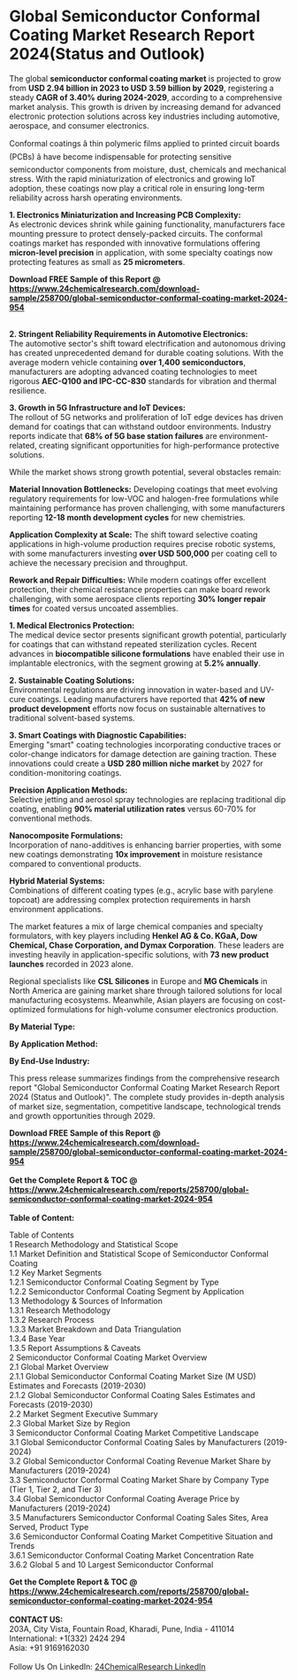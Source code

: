 <h1>Global Semiconductor Conformal Coating Market Research Report 2024(Status and Outlook)</h1><p>The global <strong>semiconductor conformal coating market</strong> is projected to grow from <strong>USD 2.94 billion in 2023 to USD 3.59 billion by 2029</strong>, registering a steady <strong>CAGR of 3.40% during 2024-2029</strong>, according to a comprehensive market analysis. This growth is driven by increasing demand for advanced electronic protection solutions across key industries including automotive, aerospace, and consumer electronics.</p><p>Conformal coatings â thin polymeric films applied to printed circuit boards (PCBs) â have become indispensable for protecting sensitive semiconductor components from moisture, dust, chemicals and mechanical stress. With the rapid miniaturization of electronics and growing IoT adoption, these coatings now play a critical role in ensuring long-term reliability across harsh operating environments.</p><p><strong>1. Electronics Miniaturization and Increasing PCB Complexity:</strong><br>
As electronic devices shrink while gaining functionality, manufacturers face mounting pressure to protect densely-packed circuits. The conformal coatings market has responded with innovative formulations offering <strong>micron-level precision</strong> in application, with some specialty coatings now protecting features as small as <strong>25 micrometers</strong>.</p><div><b>Download FREE Sample of this Report @ 
            <a href="https://www.24chemicalresearch.com/download-sample/258700/global-semiconductor-conformal-coating-market-2024-954">
            https://www.24chemicalresearch.com/download-sample/258700/global-semiconductor-conformal-coating-market-2024-954</a></b></div><br><p><strong>2. Stringent Reliability Requirements in Automotive Electronics:</strong><br>
The automotive sector's shift toward electrification and autonomous driving has created unprecedented demand for durable coating solutions. With the average modern vehicle containing <strong>over 1,400 semiconductors</strong>, manufacturers are adopting advanced coating technologies to meet rigorous <strong>AEC-Q100 and IPC-CC-830</strong> standards for vibration and thermal resilience.</p><p><strong>3. Growth in 5G Infrastructure and IoT Devices:</strong><br>
The rollout of 5G networks and proliferation of IoT edge devices has driven demand for coatings that can withstand outdoor environments. Industry reports indicate that <strong>68% of 5G base station failures</strong> are environment-related, creating significant opportunities for high-performance protective solutions.</p><p>While the market shows strong growth potential, several obstacles remain:</p><p><strong>Material Innovation Bottlenecks:</strong> Developing coatings that meet evolving regulatory requirements for low-VOC and halogen-free formulations while maintaining performance has proven challenging, with some manufacturers reporting <strong>12-18 month development cycles</strong> for new chemistries.</p><p><strong>Application Complexity at Scale:</strong> The shift toward selective coating applications in high-volume production requires precise robotic systems, with some manufacturers investing <strong>over USD 500,000</strong> per coating cell to achieve the necessary precision and throughput.</p><p><strong>Rework and Repair Difficulties:</strong> While modern coatings offer excellent protection, their chemical resistance properties can make board rework challenging, with some aerospace clients reporting <strong>30% longer repair times</strong> for coated versus uncoated assemblies.</p><p><strong>1. Medical Electronics Protection:</strong><br>
The medical device sector presents significant growth potential, particularly for coatings that can withstand repeated sterilization cycles. Recent advances in <strong>biocompatible silicone formulations</strong> have enabled their use in implantable electronics, with the segment growing at <strong>5.2% annually</strong>.</p><p><strong>2. Sustainable Coating Solutions:</strong><br>
Environmental regulations are driving innovation in water-based and UV-cure coatings. Leading manufacturers have reported that <strong>42% of new product development</strong> efforts now focus on sustainable alternatives to traditional solvent-based systems.</p><p><strong>3. Smart Coatings with Diagnostic Capabilities:</strong><br>
Emerging "smart" coating technologies incorporating conductive traces or color-change indicators for damage detection are gaining traction. These innovations could create a <strong>USD 280 million niche market</strong> by 2027 for condition-monitoring coatings.</p><p><strong>Precision Application Methods:</strong><br>
    Selective jetting and aerosol spray technologies are replacing traditional dip coating, enabling <strong>90% material utilization rates</strong> versus 60-70% for conventional methods.</p><p><strong>Nanocomposite Formulations:</strong><br>
    Incorporation of nano-additives is enhancing barrier properties, with some new coatings demonstrating <strong>10x improvement</strong> in moisture resistance compared to conventional products.</p><p><strong>Hybrid Material Systems:</strong><br>
    Combinations of different coating types (e.g., acrylic base with parylene topcoat) are addressing complex protection requirements in harsh environment applications.</p><p>The market features a mix of large chemical companies and specialty formulators, with key players including <strong>Henkel AG &amp; Co. KGaA, Dow Chemical, Chase Corporation, and Dymax Corporation</strong>. These leaders are investing heavily in application-specific solutions, with <strong>73 new product launches</strong> recorded in 2023 alone.</p><p>Regional specialists like <strong>CSL Silicones</strong> in Europe and <strong>MG Chemicals</strong> in North America are gaining market share through tailored solutions for local manufacturing ecosystems. Meanwhile, Asian players are focusing on cost-optimized formulations for high-volume consumer electronics production.</p><p><strong>By Material Type:</strong></p><p><strong>By Application Method:</strong></p><p><strong>By End-Use Industry:</strong></p><p>This press release summarizes findings from the comprehensive research report "Global Semiconductor Conformal Coating Market Research Report 2024 (Status and Outlook)". The complete study provides in-depth analysis of market size, segmentation, competitive landscape, technological trends and growth opportunities through 2029.</p><div><b>Download FREE Sample of this Report @ 
            <a href="https://www.24chemicalresearch.com/download-sample/258700/global-semiconductor-conformal-coating-market-2024-954">
            https://www.24chemicalresearch.com/download-sample/258700/global-semiconductor-conformal-coating-market-2024-954</a></b></div><br><div><b>Get the Complete Report & TOC @ 
            <a href="https://www.24chemicalresearch.com/reports/258700/global-semiconductor-conformal-coating-market-2024-954">
            https://www.24chemicalresearch.com/reports/258700/global-semiconductor-conformal-coating-market-2024-954</a></b></div><br>
            <b>Table of Content:</b><p>Table of Contents<br />
1 Research Methodology and Statistical Scope<br />
1.1 Market Definition and Statistical Scope of Semiconductor Conformal Coating<br />
1.2 Key Market Segments<br />
1.2.1 Semiconductor Conformal Coating Segment by Type<br />
1.2.2 Semiconductor Conformal Coating Segment by Application<br />
1.3 Methodology & Sources of Information<br />
1.3.1 Research Methodology<br />
1.3.2 Research Process<br />
1.3.3 Market Breakdown and Data Triangulation<br />
1.3.4 Base Year<br />
1.3.5 Report Assumptions & Caveats<br />
2 Semiconductor Conformal Coating Market Overview<br />
2.1 Global Market Overview<br />
2.1.1 Global Semiconductor Conformal Coating Market Size (M USD) Estimates and Forecasts (2019-2030)<br />
2.1.2 Global Semiconductor Conformal Coating Sales Estimates and Forecasts (2019-2030)<br />
2.2 Market Segment Executive Summary<br />
2.3 Global Market Size by Region<br />
3 Semiconductor Conformal Coating Market Competitive Landscape<br />
3.1 Global Semiconductor Conformal Coating Sales by Manufacturers (2019-2024)<br />
3.2 Global Semiconductor Conformal Coating Revenue Market Share by Manufacturers (2019-2024)<br />
3.3 Semiconductor Conformal Coating Market Share by Company Type (Tier 1, Tier 2, and Tier 3)<br />
3.4 Global Semiconductor Conformal Coating Average Price by Manufacturers (2019-2024)<br />
3.5 Manufacturers Semiconductor Conformal Coating Sales Sites, Area Served, Product Type<br />
3.6 Semiconductor Conformal Coating Market Competitive Situation and Trends<br />
3.6.1 Semiconductor Conformal Coating Market Concentration Rate<br />
3.6.2 Global 5 and 10 Largest Semiconductor Conformal</p><div><b>Get the Complete Report & TOC @ 
            <a href="https://www.24chemicalresearch.com/reports/258700/global-semiconductor-conformal-coating-market-2024-954">
            https://www.24chemicalresearch.com/reports/258700/global-semiconductor-conformal-coating-market-2024-954</a></b></div><br><b>CONTACT US:</b><br>
            203A, City Vista, Fountain Road, Kharadi, Pune, India - 411014<br>
            International: +1(332) 2424 294<br>
            Asia: +91 9169162030 <br><br>
            Follow Us On LinkedIn: <a href="https://www.linkedin.com/company/24chemicalresearch/">24ChemicalResearch LinkedIn</a>